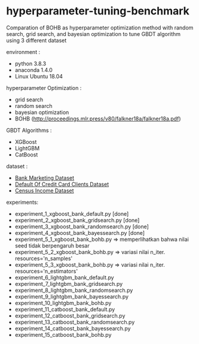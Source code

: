 # hyperparameter-tuning-benchmark
Comparation of BOHB as hyperparameter optimization method with random search, grid search, and bayesian optimization to tune GBDT algorithm using 3 different dataset 

environment : 
- python 3.8.3
- anaconda 1.4.0
- Linux Ubuntu 18.04 

hyperparameter Optimization : 
- grid search
- random search
- bayesian optimization 
- BOHB (http://proceedings.mlr.press/v80/falkner18a/falkner18a.pdf) 

GBDT Algorithms : 
- XGBoost 
- LightGBM
- CatBoost 

dataset : 
- [Bank Marketing Dataset](https://archive.ics.uci.edu/ml/datasets/Bank+Marketing)
- [Default Of Credit Card Clients Dataset](https://archive.ics.uci.edu/ml/datasets/default+of+credit+card+clients)
- [Census Income Dataset](http://archive.ics.uci.edu/ml/datasets/Census+Income)

experiments:
- experiment_1_xgboost_bank_default.py [done]
- experiment_2_xgboost_bank_gridsearch.py [done]
- experiment_3_xgboost_bank_randomsearch.py [done]
- experiment_4_xgboost_bank_bayessearch.py [done]
- experiment_5_1_xgboost_bank_bohb.py
  => memperlihatkan bahwa nilai seed tidak berpengaruh besar 
- experiment_5_2_xgboost_bank_bohb.py
  => variasi nilai n_iter. resources='n_samples'
- experiment_5_3_xgboost_bank_bohb.py
  => variasi nilai n_iter. resources='n_estimators'
- experiment_6_lightgbm_bank_default.py 
- experiment_7_lightgbm_bank_gridsearch.py
- experiment_8_lightgbm_bank_randomsearch.py
- experiment_9_lightgbm_bank_bayessearch.py
- experiment_10_lightgbm_bank_bohb.py
- experiment_11_catboost_bank_default.py 
- experiment_12_catboost_bank_gridsearch.py
- experiment_13_catboost_bank_randomsearch.py
- experiment_14_catboost_bank_bayessearch.py
- experiment_15_catboost_bank_bohb.py